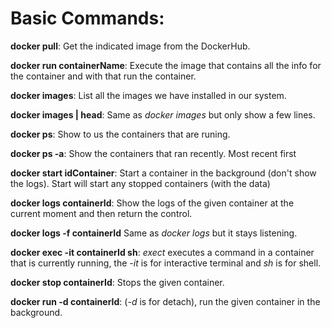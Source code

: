 <h1>Basic Commands: </h1>

**docker pull**: Get the indicated image from the DockerHub.<br>

**docker run containerName**: Execute the image that contains all the info for the container and with that run the container.<br>

**docker images**: List all the images we have installed in our system.<br>

**docker images | head**: Same as _docker images_ but only show a few lines.<br>

**docker ps**: Show to us the containers that are runing.<br>

**docker ps -a**: Show the containers that ran recently. Most recent first<br>

**docker start idContainer**: Start a container in the background (don't show the logs). Start will start any stopped containers (with the data)<br>

**docker logs containerId**: Show the logs of the given container at the current moment and then return the control.<br>

**docker logs -f containerId** Same as _docker logs_ but it stays listening.<br>

**docker exec -it containerId sh**: _exect_ executes a command in a container that is currently running, the _-it_ is for interactive terminal and _sh_ is for shell.<br>

**docker stop containerId**: Stops the given container.<br>

**docker run -d containerId**: (_-d_ is for detach), run the given container in the background.<br>
